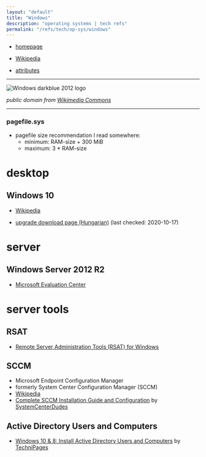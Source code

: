 ```yaml
---
layout: "default"
title: "Windows"
description: "operating systems | tech refs"
permalink: "/refs/tech/op-sys/windows"
---
```


- [homepage](https://www.microsoft.com/en-us/windows/)
- [Wikipedia](https://en.wikipedia.org/wiki/Microsoft_Windows)

- [attributes](attributes.md)

---

![Windows darkblue 2012 logo](https://upload.wikimedia.org/wikipedia/commons/8/8d/Windows_darkblue_2012.svg)

*public domain from [Wikimedia Commons](https://commons.wikimedia.org/wiki/File:Windows_darkblue_2012.svg)*

---

### pagefile.sys

- pagefile size recommendation I read somewhere:
    - minimum: RAM-size + 300 MiB
    - maximum: 3 \* RAM-size

# desktop

## Windows 10

- [Wikipedia](https://en.wikipedia.org/wiki/Windows_10)

- [upgrade download page (Hungarian)](https://www.microsoft.com/hu-hu/software-download/windows10) (last checked: 2020-10-17)

# server

## Windows Server 2012 R2

- [Microsoft Evaluation Center](https://www.microsoft.com/en-us/evalcenter/evaluate-windows-server-2012-r2)

# server tools

## RSAT

- [Remote Server Administration Tools (RSAT) for Windows](https://docs.microsoft.com/en-us/troubleshoot/windows-server/system-management-components/remote-server-administration-tools)

## SCCM

- Microsoft Endpoint Configuration Manager
- formerly System Center Configuration Manager (SCCM)
- [Wikipedia](https://en.wikipedia.org/wiki/Microsoft_System_Center_Configuration_Manager)
- [Complete SCCM Installation Guide and Configuration](https://systemcenterdudes.com/complete-sccm-installation-guide-and-configuration/) by [SystemCenterDudes](https://systemcenterdudes.com/)

## Active Directory Users and Computers

- [Windows 10 & 8: Install Active Directory Users and Computers](https://www.technipages.com/windows-install-active-directory-users-and-computers) by [TechniPages](https://www.technipages.com/)
